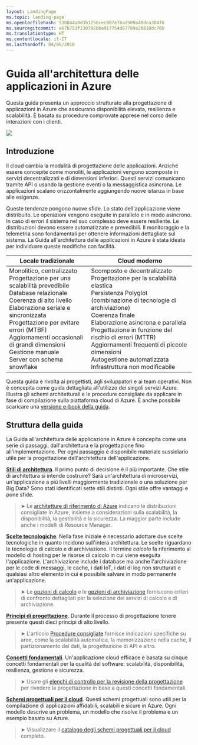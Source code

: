 ```yaml
---
layout: LandingPage
ms.topic: landing-page
ms.openlocfilehash: 530844a0d3b1256cec807e7bad509a40dca304f6
ms.sourcegitcommit: e67b751f230792bba917754d67789a20810dc76b
ms.translationtype: HT
ms.contentlocale: it-IT
ms.lasthandoff: 04/06/2018
---
```

# <a name="azure-application-architecture-guide"></a>Guida all'architettura delle applicazioni in Azure

Questa guida presenta un approccio strutturato alla progettazione di applicazioni in Azure che assicurano disponibilità elevata, resilienza e scalabilità. È basata su procedure comprovate apprese nel corso delle interazioni con i clienti.

<img src="./images/guide-steps.svg" style="max-width:800px;"/>

## <a name="introduction"></a>Introduzione

Il cloud cambia la modalità di progettazione delle applicazioni. Anziché essere concepite come monoliti, le applicazioni vengono scomposte in servizi decentralizzati e di dimensioni inferiori. Questi servizi comunicano tramite API o usando la gestione eventi o la messaggistica asincrona. Le applicazioni scalano orizzontalmente aggiungendo nuove istanza in base alle esigenze. 

Queste tendenze pongono nuove sfide. Lo stato dell'applicazione viene distribuito. Le operazioni vengono eseguite in parallelo e in modo asincrono. In caso di errori il sistema nel suo complesso deve essere resiliente. Le distribuzioni devono essere automatizzate e prevedibili. Il monitoraggio e la telemetria sono fondamentali per ottenere informazioni dettagliate sul sistema. La Guida all'architettura delle applicazioni in Azure è stata ideata per individuare queste modifiche con facilità. 

<table>
<thead>
    <tr><th>Locale tradizionale</th><th>Cloud moderno</th></tr>
</thead>
<tbody>
<tr><td>Monolitico, centralizzato<br/>
Progettazione per una scalabilità prevedibile<br/>
Database relazionale<br/>
Coerenza di alto livello<br/>
Elaborazione seriale e sincronizzata<br/>
Progettazione per evitare errori (MTBF)<br/>
Aggiornamenti occasionali di grandi dimensioni<br/>
Gestione manuale<br/>
Server con schema snowflake</td>
<td>
Scomposto e decentralizzato<br/>
Progettazione per la scalabilità elastica<br/>
Persistenza Polyglot (combinazione di tecnologie di archiviazione)<br/>
Coerenza finale<br/>
Elaborazione asincrona e parallela<br/>
Progettazione in funzione del rischio di errori (MTTR)<br/>
Aggiornamenti frequenti di piccole dimensioni<br/>
Autogestione automatizzata<br/>
Infrastruttura non modificabile<br/>
</td>
</tbody>
</table>

Questa guida è rivolta ai progettisti, agli sviluppatori e ai team operativi. Non è concepita come guida dettagliata all'utilizzo dei singoli servizi Azure. Illustra gli schemi architetturali e le procedure consigliate da applicare in fase di compilazione sulla piattaforma cloud di Azure. È anche possibile scaricare una [versione e-book della guida][ebook].

## <a name="how-this-guide-is-structured"></a>Struttura della guida

La Guida all'architettura delle applicazione in Azure è concepita come una serie di passaggi, dall'architettura e la progettazione fino all'implementazione. Per ogni passaggio è disponibile materiale sussidiario utile per la progettazione dell'architettura dell'applicazione.

**[Stili di architettura][arch-styles]**. Il primo punto di decisione è il più importante. Che stile di architettura si intende costruire? Sarà un'architettura di microservizi, un'applicazione a più livelli maggiormente tradizionale o una soluzione per Big Data? Sono stati identificati sette stili distinti. Ogni stile offre vantaggi e pone sfide.

> &#10148; Le [architetture di riferimento di Azure][ref-archs] indicano le distribuzioni consigliate in Azure, insieme a considerazioni sulla scalabilità, la disponibilità, la gestibilità e la sicurezza. La maggior parte include anche i modelli di Resource Manager.

**[Scelte tecnologiche][technology-choices]**. Nella fase iniziale è necessario adottare due scelte tecnologiche in quanto incidono sull'intera architettura. Le scelte riguardano le tecnologie di calcolo e di archiviazione. Il termine *calcolo* fa riferimento al modello di hosting per le risorse di calcolo in cui viene eseguita l'applicazione. L'archiviazione include i database ma anche l'archiviazione per le code di messaggi, le cache, i dati IoT, i dati di log non strutturati e qualsiasi altro elemento in cui è possibile salvare in modo permanente un'applicazione. 

> &#10148; Le [opzioni di calcolo][compute-options] e le [opzioni di archiviazione][storage-options] forniscono criteri di confronto dettagliati per la selezione dei servizi di calcolo e di archiviazione.

**[Principi di progettazione][design-principles]**. Durante il processo di progettazione tenere presente questi dieci principi di alto livello. 

> &#10148; L'articolo [Procedure consigliate][best-practices] fornisce indicazioni specifiche su aree, come la scalabilità automatica, la memorizzazione nella cache, il partizionamento dei dati, la progettazione di API e altro.   

**[Concetti fondamentali][pillars]**. Un'applicazione cloud efficace è basata su cinque concetti fondamentali per la qualità del software: scalabilità, disponibilità, resilienza, gestione e sicurezza. 

> &#10148; Usare gli [elenchi di controllo per la revisione della progettazione][checklists] per rivedere la progettazione in base a questi concetti fondamentali. 

**[Schemi progettuali per il cloud][patterns]**. Questi schemi progettuali sono utili per la compilazione di applicazioni affidabili, scalabili e sicure in Azure. Ogni modello descrive un problema, un modello che risolve il problema e un esempio basato su Azure.

> &#10148; Visualizzare il [catalogo degli schemi progettuali per il cloud](../patterns/index.md) completo.


[arch-styles]: ./architecture-styles/index.md
[best-practices]: ../best-practices/index.md
[checklists]: ../checklist/index.md
[compute-options]: ./technology-choices/compute-comparison.md
[design-principles]: ./design-principles/index.md
[ebook]: https://azure.microsoft.com/campaigns/cloud-application-architecture-guide/
[patterns]: ../patterns/index.md?toc=/azure/architecture/guide/toc.json
[pillars]: ./pillars.md
[ref-archs]: ../reference-architectures/index.md
[storage-options]: ./technology-choices/data-store-comparison.md
[technology-choices]: ./technology-choices/index.md

